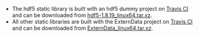 * The hdf5 static library is built with an hdf5 dummy project on [Travis CI](https://travis-ci.org/tbeu/hdf5) and can be downloaded from [hdf5-1.8.19_linux64.tar.xz](https://bitbucket.org/tbeu/downloads/downloads/hdf5-1.8.19_linux64.tar.xz).
* All other static libraries are built with the ExternData project on [Travis CI](https://travis-ci.org/tbeu/ExternData) and can be downloaded from [ExternData_linux64.tar.xz](https://bitbucket.org/tbeu/downloads/downloads/ExternData_linux64.tar.xz).